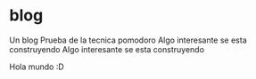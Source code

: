 # blog
Un blog
Prueba de la tecnica pomodoro
Algo interesante se esta construyendo
Algo interesante se esta construyendo



Hola mundo :D
